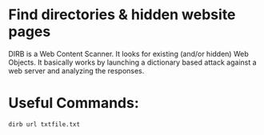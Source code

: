 # Find directories & hidden website pages

DIRB is a Web Content Scanner. It looks for existing (and/or hidden) Web Objects. It basically works by launching a dictionary based attack against a web server and analyzing the responses.

# Useful Commands:

```bash
dirb url txtfile.txt
```